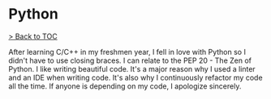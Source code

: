 # Python

[> Back to TOC](entries.md)

After learning C/C++ in my freshmen year, I fell in love with Python so I didn't have to use closing braces.
I can relate to the PEP 20 - The Zen of Python.
I like writing beautiful code.
It's a major reason why I used a linter and an IDE when writing code.
It's also why I continuously refactor my code all the time.
If anyone is depending on my code, I apologize sincerely.

